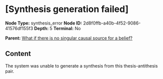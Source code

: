 # [Synthesis generation failed]

**Node Type:** synthesis_error
**Node ID:** 2d8f0ffb-a40b-4f52-9086-41576df155f3
**Depth:** 5
**Terminal:** No

**Parent:** [What if there is no singular causal source for a belief?](what-if-there-is-no-singular-causal-source-for-a-belief-antithesis-486ab11f-b678-4959-ac83-899b55ff0aab.md)

## Content

The system was unable to generate a synthesis from this thesis-antithesis pair.
